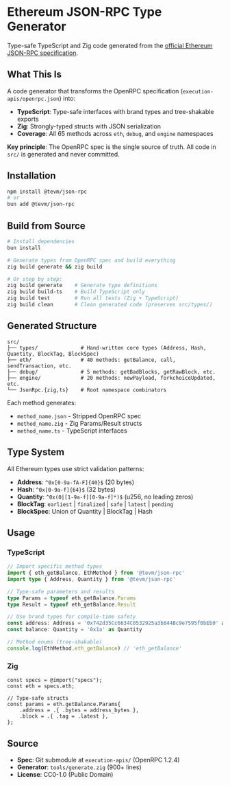 # Ethereum JSON-RPC Type Generator

Type-safe TypeScript and Zig code generated from the [official Ethereum JSON-RPC specification](https://github.com/ethereum/execution-apis).

## What This Is

A code generator that transforms the OpenRPC specification (`execution-apis/openrpc.json`) into:

- **TypeScript**: Type-safe interfaces with brand types and tree-shakable exports
- **Zig**: Strongly-typed structs with JSON serialization
- **Coverage**: All 65 methods across `eth`, `debug`, and `engine` namespaces

**Key principle**: The OpenRPC spec is the single source of truth. All code in `src/` is generated and never committed.

## Installation

```bash
npm install @tevm/json-rpc
# or
bun add @tevm/json-rpc
```

## Build from Source

```bash
# Install dependencies
bun install

# Generate types from OpenRPC spec and build everything
zig build generate && zig build

# Or step by step:
zig build generate    # Generate type definitions
zig build build-ts    # Build TypeScript only
zig build test        # Run all tests (Zig + TypeScript)
zig build clean       # Clean generated code (preserves src/types/)
```

## Generated Structure

```
src/
├── types/              # Hand-written core types (Address, Hash, Quantity, BlockTag, BlockSpec)
├── eth/                # 40 methods: getBalance, call, sendTransaction, etc.
├── debug/              # 5 methods: getBadBlocks, getRawBlock, etc.
├── engine/             # 20 methods: newPayload, forkchoiceUpdated, etc.
└── JsonRpc.{zig,ts}    # Root namespace combinators
```

Each method generates:
- `method_name.json` - Stripped OpenRPC spec
- `method_name.zig` - Zig Params/Result structs
- `method_name.ts` - TypeScript interfaces

## Type System

All Ethereum types use strict validation patterns:

- **Address**: `^0x[0-9a-fA-F]{40}$` (20 bytes)
- **Hash**: `^0x[0-9a-f]{64}$` (32 bytes)
- **Quantity**: `^0x(0|[1-9a-f][0-9a-f]*)$` (u256, no leading zeros)
- **BlockTag**: `earliest` | `finalized` | `safe` | `latest` | `pending`
- **BlockSpec**: Union of Quantity | BlockTag | Hash

## Usage

### TypeScript

```typescript
// Import specific method types
import { eth_getBalance, EthMethod } from '@tevm/json-rpc'
import type { Address, Quantity } from '@tevm/json-rpc'

// Type-safe parameters and results
type Params = typeof eth_getBalance.Params
type Result = typeof eth_getBalance.Result

// Use brand types for compile-time safety
const address: Address = '0x742d35Cc6634C0532925a3b844Bc9e7595f0bEb0' as Address
const balance: Quantity = '0x1a' as Quantity

// Method enums (tree-shakable)
console.log(EthMethod.eth_getBalance) // 'eth_getBalance'
```

### Zig

```zig
const specs = @import("specs");
const eth = specs.eth;

// Type-safe structs
const params = eth.getBalance.Params{
    .address = .{ .bytes = address_bytes },
    .block = .{ .tag = .latest },
};
```

## Source

- **Spec**: Git submodule at `execution-apis/` (OpenRPC 1.2.4)
- **Generator**: `tools/generate.zig` (900+ lines)
- **License**: CC0-1.0 (Public Domain)
